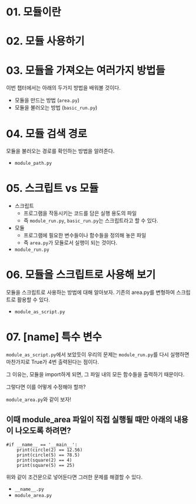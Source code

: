 # 01. 모듈이란 
# 02. 모듈 사용하기
# 03. 모듈을 가져오는 여러가지 방법들
이번 챕터에서는 아래의 두가지 방법을 배워볼 것이다.
- 모듈을 만드는 방법 (`area.py`)
- 모듈을 불러오는 방법 (`basic_run.py`)

# 04. 모듈 검색 경로
모듈을 불러오는 경로를 확인하는 방법을 알려준다.
- `module_path.py`

# 05. 스크립트 vs 모듈
- 스크립트
  - 프로그램을 작동시키는 코드를 담은 실행 용도의 파일 
  - 즉 `module_run.py`, `basic_run.py`는 스크립트라고 할 수 있다.
- 모듈 
  - 프로그램에 필요한 변수들이나 함수들을 정의해 놓은 파일 
  - 즉 `area.py`가 모듈로서 실행이 되는 것이다.
- `module_run.py`

# 06. 모듈을 스크립트로 사용해 보기
모듈을 스크립트로 사용하는 방법에 대해 알아보자. 
기존의 area.py를 변형하여 스크립트로 활용할 수 있다.
- `module_as_script.py`

# 07. [__name__] 특수 변수
`module_as_script.py`에서 보았듯이 우리의 문제는 `module_run.py`를 다시 실행하면 마찬가지로 True가 4번 출력된다는 점이다.

그 이유는, 모듈을 import하게 되면, 그 파일 내의 모든 함수들을 출력하기 때문이다.

그렇다면 이를 어떻게 수정해야 할까?

`module_area.py`와 같이 보자!
## 이때 module_area 파일이 직접 실행될 때만 아래의 내용이 나오도록 하려면?
    #if __name__ == '__main__':
        print(circle(2) == 12.56)
        print(circle(5) == 78.5)
        print(square(2) == 4)
        print(square(5) == 25)
위와 같이 조건문으로 넣어둔다면 그러한 문제를 해결할 수 있다.
- `__name__.py`
- `module_area.py`